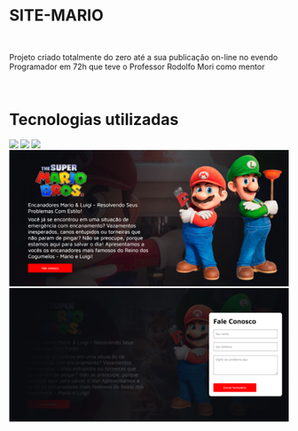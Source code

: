 # SITE-MARIO
<br>
<p>Projeto criado totalmente do zero até a sua publicação on-line no evendo Programador em 72h que teve o Professor Rodolfo Mori como mentor</p>
<br>
<h1>Tecnologias utilizadas</h1><img src="https://img.shields.io/badge/HTML5-E34F26?style=for-the-badge&logo=html5&logoColor=white" /> <img src="https://img.shields.io/badge/CSS-239120?&style=for-the-badge&logo=css3&logoColor=white" />
<img src="https://img.shields.io/badge/JavaScript-323330?style=for-the-badge&logo=javascript&logoColor=F7DF1E" />
<br>
<img src="https://github.com/carlooss89/SITE-MARIO/blob/main/Captura%20de%20tela%202023-11-17%20000221.png?raw=true" target="_blank" />
<img src="https://github.com/carlooss89/SITE-MARIO/blob/main/Captura%20de%20tela%202023-11-17%20000330.png?raw=true" target="_blank" />


